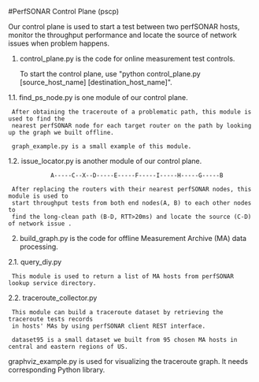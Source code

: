 #PerfSONAR Control Plane (pscp)

Our control plane is used to start a test between two perfSONAR hosts, monitor the throughput performance and locate the source of network issues when problem happens.

1. control_plane.py is the code for online measurement test controls.

   To start the control plane, use "python control_plane.py [source_host_name] [destination_host_name]".

1.1. find_ps_node.py is one module of our control plane.

     After obtaining the traceroute of a problematic path, this module is used to find the 
     nearest perfSONAR node for each target router on the path by looking up the graph we built offline.

     graph_example.py is a small example of this module.

1.2. issue_locator.py is another module of our control plane.

                A-----C--X--D-----E-----F-----I-----H-----G-----B

     After replacing the routers with their nearest perfSONAR nodes, this module is used to 
     start throughput tests from both end nodes(A, B) to each other nodes to 
     find the long-clean path (B-D, RTT>20ms) and locate the source (C-D) of network issue .

2. build_graph.py is the code for offline Measurement Archive (MA) data processing.

2.1. query_diy.py 
    
     This module is used to return a list of MA hosts from perfSONAR lookup service directory.

2.2. traceroute_collector.py

     This module can build a traceroute dataset by retrieving the traceroute tests records 
     in hosts' MAs by using perfSONAR client REST interface.

     dataset95 is a small dataset we built from 95 chosen MA hosts in central and eastern regions of US.

graphviz_example.py is used for visualizing the traceroute graph. It needs corresponding Python library.


    

   
                        

